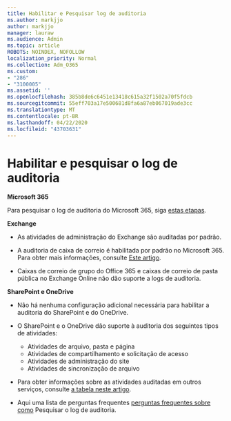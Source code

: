 ```yaml
---
title: Habilitar e Pesquisar log de auditoria
ms.author: markjjo
author: markjjo
manager: lauraw
ms.audience: Admin
ms.topic: article
ROBOTS: NOINDEX, NOFOLLOW
localization_priority: Normal
ms.collection: Adm_O365
ms.custom:
- "286"
- "3100005"
ms.assetid: ''
ms.openlocfilehash: 385b8de6c6451e13418c615a32f1502a70f5fdcb
ms.sourcegitcommit: 55eff703a17e500681d8fa6a87eb067019ade3cc
ms.translationtype: MT
ms.contentlocale: pt-BR
ms.lasthandoff: 04/22/2020
ms.locfileid: "43703631"
---
```

# <a name="enable-and-search-the-audit-log"></a>Habilitar e pesquisar o log de auditoria

**Microsoft 365**

Para pesquisar o log de auditoria do Microsoft 365, siga [estas etapas](https://docs.microsoft.com/office365/securitycompliance/search-the-audit-log-in-security-and-compliance#search-the-audit-log).

**Exchange**

- As atividades de administração do Exchange são auditadas por padrão.

- A auditoria de caixa de correio é habilitada por padrão no Microsoft 365. Para obter mais informações, consulte [Este artigo](https://docs.microsoft.com/office365/securitycompliance/enable-mailbox-auditing).

- Caixas de correio de grupo do Office 365 e caixas de correio de pasta pública no Exchange Online não dão suporte a logs de auditoria.

**SharePoint e OneDrive**

- Não há nenhuma configuração adicional necessária para habilitar a auditoria do SharePoint e do OneDrive.

- O SharePoint e o OneDrive dão suporte à auditoria dos seguintes tipos de atividades:

    - Atividades de arquivo, pasta e página
    - Atividades de compartilhamento e solicitação de acesso
    - Atividades de administração do site
    - Atividades de sincronização de arquivo

- Para obter informações sobre as atividades auditadas em outros serviços, consulte [a tabela neste artigo](https://docs.microsoft.com/office365/securitycompliance/search-the-audit-log-in-security-and-compliance#audited-activities).

- Aqui uma lista de perguntas frequentes [perguntas frequentes sobre como](https://docs.microsoft.com/office365/securitycompliance/search-the-audit-log-in-security-and-compliance#frequently-asked-questions) Pesquisar o log de auditoria.